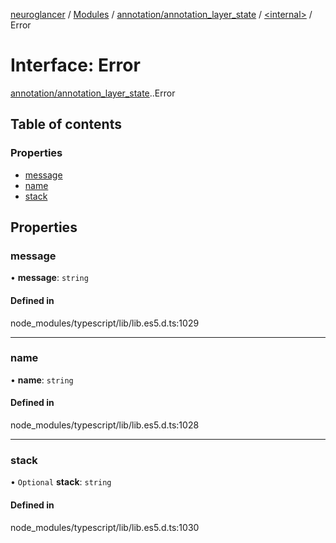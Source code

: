 [neuroglancer](../README.md) / [Modules](../modules.md) / [annotation/annotation\_layer\_state](../modules/annotation_annotation_layer_state.md) / [<internal\>](../modules/annotation_annotation_layer_state._internal_.md) / Error

# Interface: Error

[annotation/annotation_layer_state](../modules/annotation_annotation_layer_state.md).[<internal>](../modules/annotation_annotation_layer_state._internal_.md).Error

## Table of contents

### Properties

- [message](annotation_annotation_layer_state._internal_.Error.md#message)
- [name](annotation_annotation_layer_state._internal_.Error.md#name)
- [stack](annotation_annotation_layer_state._internal_.Error.md#stack)

## Properties

### message

• **message**: `string`

#### Defined in

node_modules/typescript/lib/lib.es5.d.ts:1029

___

### name

• **name**: `string`

#### Defined in

node_modules/typescript/lib/lib.es5.d.ts:1028

___

### stack

• `Optional` **stack**: `string`

#### Defined in

node_modules/typescript/lib/lib.es5.d.ts:1030
